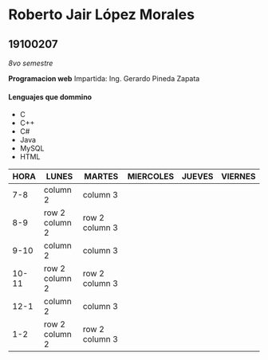 # Roberto Jair López Morales

## 19100207

*8vo semestre*

**Programacion web**
Impartida: Ing. Gerardo Pineda Zapata

#### Lenguajes que dommino
* C
* C++
* C#
* Java
* MySQL
* HTML

| HORA | LUNES | MARTES | MIERCOLES | JUEVES | VIERNES |
|--- |--- |--- |--- |--- |--- |
| 7-8 | column 2 | column 3 |
| 8-9 | row 2 column 2 | row 2 column 3 |
| 9-10 | column 2 | column 3 |
| 10-11 | row 2 column 2 | row 2 column 3 |
| 12-1 | column 2 | column 3 |
| 1-2 | row 2 column 2 | row 2 column 3 |
